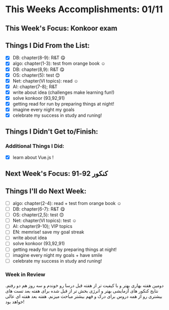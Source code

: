 # This Weeks Accomplishments: 01/11

## This Week's Focus: Konkoor exam

## Things I Did From the List:

- [x] DB: chapter(8-9): R&T 😋
- [x] algo: chapter(1-3): test from orange book ☺️
- [x] DB: chapter(8,9): R&T 😋
- [x] OS: chapter(5): test 😊
- [x] Net: chapter(VI topics): read ☺️
- [x] AI: chapter(7-8); R&T 
- [x] write about idea (challenges make learning fun!)
- [x] solve konkoor (93,92,91)
- [x] getting read for run by preparing things at night!
- [x] imagine every night my goals
- [x] celebrate my success in study and runing!

## Things I Didn't Get to/Finish:

### Additional Things I Did:

- [x] learn about Vue.js !

## Next Week's Focus: کنکور 92-91

## Things I'll do Next Week:
 
- [ ] algo: chapter(2-4): read + test from orange book ☺️
- [ ] DB: chapter(6-7): R&T 😋
- [ ] OS: chapter(2,5): test 😊
- [ ] Net: chapter(VI topics): test ☺️
- [ ] AI: chapter(9-10); VIP topics  
- [ ] EN: memrise! save my goal streak 
- [ ] write about idea
- [ ] solve konkoor (93,92,91)
- [ ] getting ready for run by preparing things at night!
- [ ] imagine every night my goals + have smile
- [ ] celebrate my success in study and runing!

### Week in Review
دومین هفته بهاری بهتر و با کیفیت تر از هفته قبل  درسا رو خوندم و سه روز هم دو رفتم. نتایج کنکور های آزمایشی بهتر و انرژی بخش تر از قبل شده برای هفته بعد تست های بیشتری رو از همه دروس برای درک و فهم بیشتر مباحث میزنم. هفته بعد هفته ای عالی خواهد بود!
